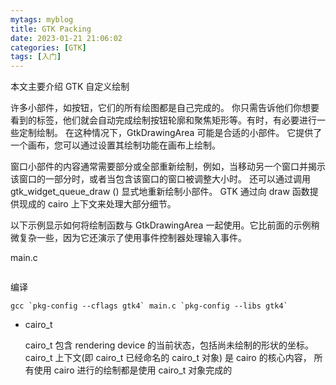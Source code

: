 ```yaml
---
mytags: myblog
title: GTK Packing
date: 2023-01-21 21:06:02
categories: [GTK]
tags: [入门]
---
```


本文主要介绍 GTK 自定义绘制
<!-- more -->

许多小部件，如按钮，它们的所有绘图都是自己完成的。 你只需告诉他们你想要看到的标签，他们就会自动完成绘制按钮轮廓和聚焦矩形等。有时，有必要进行一些定制绘制。 在这种情况下，GtkDrawingArea 可能是合适的小部件。 它提供了一个画布，您可以通过设置其绘制功能在画布上绘制。

窗口小部件的内容通常需要部分或全部重新绘制，例如，当移动另一个窗口并揭示该窗口的一部分时，或者当包含该窗口的窗口被调整大小时。
还可以通过调用 gtk_widget_queue_draw () 显式地重新绘制小部件。 GTK 通过向 draw 函数提供现成的 cairo 上下文来处理大部分细节。

以下示例显示如何将绘制函数与 GtkDrawingArea 一起使用。它比前面的示例稍微复杂一些，因为它还演示了使用事件控制器处理输入事件。

main.c 
```c

```

编译
```
gcc `pkg-config --cflags gtk4` main.c `pkg-config --libs gtk4`
```

* cairo_t 

  cairo_t 包含 rendering device 的当前状态，包括尚未绘制的形状的坐标。
  cairo_t 上下文(即 cairo_t 已经命名的 cairo_t 对象) 是 cairo  的核心内容，
  所有使用 cairo 进行的绘制都是使用 cairo_t 对象完成的

